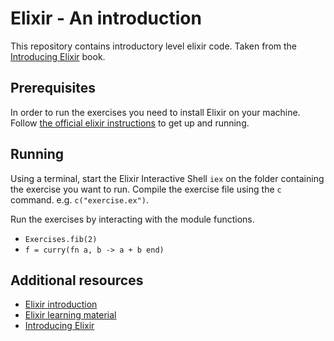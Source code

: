 # Elixir - An introduction

This repository contains introductory level elixir code. Taken from the [Introducing Elixir](https://www.oreilly.com/library/view/introducing-elixir/9781449369989/) book.

## Prerequisites

In order to run the exercises you need to install Elixir on your machine. Follow [the official elixir instructions](https://elixir-lang.org/install.html) to get up and running.

## Running

Using a terminal, start the Elixir Interactive Shell `iex` on the folder containing the exercise you want to run.
Compile the exercise file using the `c` command. e.g. `c("exercise.ex")`.

Run the exercises by interacting with the module functions.

* `Exercises.fib(2)`
* `f = curry(fn a, b -> a + b end)`

## Additional resources

* [Elixir introduction](https://elixir-lang.org/getting-started/introduction.html)
* [Elixir learning material](https://elixir-lang.org/learning.html)
* [Introducing Elixir](https://www.oreilly.com/library/view/introducing-elixir/9781449369989/)